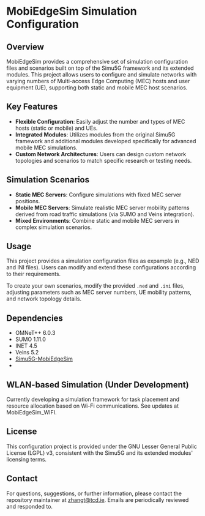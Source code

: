 # MobiEdgeSim Simulation Configuration

## Overview

MobiEdgeSim provides a comprehensive set of simulation configuration files and scenarios built on top of the Simu5G framework and its extended modules. This project allows users to configure and simulate networks with varying numbers of Multi-access Edge Computing (MEC) hosts and user equipment (UE), supporting both static and mobile MEC host scenarios.

## Key Features

- **Flexible Configuration**: Easily adjust the number and types of MEC hosts (static or mobile) and UEs.
- **Integrated Modules**: Utilizes modules from the original Simu5G framework and additional modules developed specifically for advanced mobile MEC simulations.
- **Custom Network Architectures**: Users can design custom network topologies and scenarios to match specific research or testing needs.

## Simulation Scenarios

- **Static MEC Servers**: Configure simulations with fixed MEC server positions.
- **Mobile MEC Servers**: Simulate realistic MEC server mobility patterns derived from road traffic simulations (via SUMO and Veins integration).
- **Mixed Environments**: Combine static and mobile MEC servers in complex simulation scenarios.

## Usage

This project provides a simulation configuration files as expample (e.g., NED and INI files). Users can modify and extend these configurations according to their requirements.

To create your own scenarios, modify the provided `.ned` and `.ini` files, adjusting parameters such as MEC server numbers, UE mobility patterns, and network topology details.

## Dependencies

- OMNeT++ 6.0.3
- SUMO 1.11.0
- INET 4.5
- Veins 5.2
- [Simu5G-MobiEdgeSim](https://github.com/MobiEdgeSim/Simu5G-MobiEdgeSim)
- 
## WLAN-based Simulation (Under Development)

Currently developing a simulation framework for task placement and resource allocation based on Wi-Fi communications. See updates at MobiEdgeSim_WIFI.

## License

This configuration project is provided under the GNU Lesser General Public License (LGPL) v3, consistent with the Simu5G and its extended modules' licensing terms.

## Contact

For questions, suggestions, or further information, please contact the repository maintainer at [zhangt@tcd.ie](mailto:zhangt5@tcd.ie). Emails are periodically reviewed and responded to.
